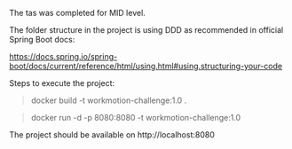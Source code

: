 The tas was completed for MID level.

The folder structure in the project is using DDD as recommended in official Spring Boot docs:

https://docs.spring.io/spring-boot/docs/current/reference/html/using.html#using.structuring-your-code

Steps to execute the project:

> docker build -t workmotion-challenge:1.0 .

> docker run -d -p 8080:8080 -t workmotion-challenge:1.0

The project should be available on http://localhost:8080